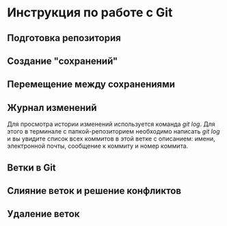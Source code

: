 # Инструкция по работе с Git

## Подготовка репозитория

## Создание "сохранений"

## Перемещение между сохранениями

## Журнал изменений

Для просмотра истории изменений используется команда *git log*. Для этого в терминале с папкой-репозиторием необходимо написать *git log* и вы увидите список всех коммитов в этой ветке с описанием: имени, электронной почты, сообщение к коммиту и номер коммита.
## Ветки в Git

## Слияние веток и решение конфликтов

## Удаление веток